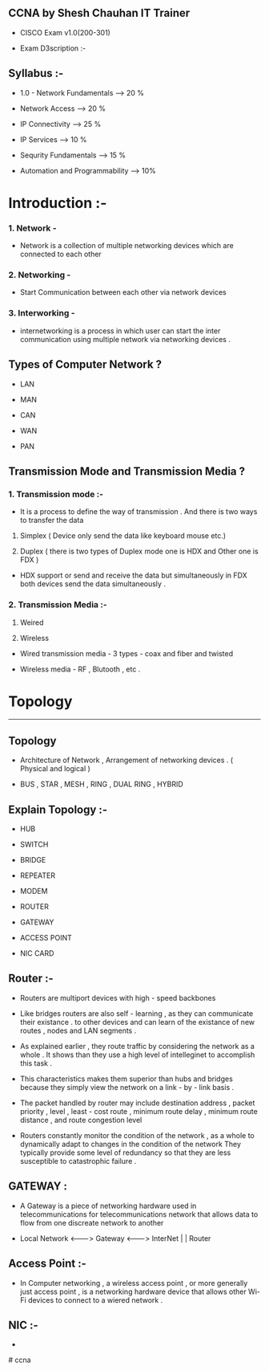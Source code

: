## CCNA by Shesh Chauhan IT Trainer

- CISCO Exam v1.0(200-301)

- Exam D3scription :-

## Syllabus :- 

- 1.0 - Network Fundamentals                --> 20 %

- Network Access                            --> 20 %

- IP Connectivity                           --> 25 %

- IP Services                               --> 10 %

- Sequrity Fundamentals                     --> 15 %

- Automation and Programmability            --> 10%

# Introduction :-

### 1.  Network - 

- Network is a collection of multiple networking devices which are connected to each other 

### 2.  Networking -

- Start Communication between each other via network devices

### 3.  Interworking - 

- internetworking is a process in which user can start the inter communication using multiple network via networking devices .

## Types of Computer Network ?

* LAN

* MAN

* CAN

* WAN

* PAN

## Transmission Mode and Transmission Media ?

### 1. Transmission mode :-

- It is a process to define the way of transmission . And there is two ways to transfer the data 

1. Simplex ( Device only send the data like keyboard mouse etc.)

2. Duplex ( there is two types of Duplex mode one is HDX and Other one is FDX )

- HDX support or send and receive the data but simultaneously in FDX both devices send the data simultaneously .

### 2. Transmission Media :-

1. Weired 

2. Wireless

* Wired transmission media - 3 types - coax and fiber and twisted

* Wireless media - RF , Blutooth , etc .



# Topology 
------------


## Topology

- Architecture of Network , Arrangement of networking devices . ( Physical and logical )

- BUS , STAR , MESH , RING , DUAL RING , HYBRID 


## Explain Topology :-

* HUB

* SWITCH 

* BRIDGE 

* REPEATER 

* MODEM 

* ROUTER 

* GATEWAY 

* ACCESS POINT 

* NIC CARD

## Router :-

- Routers are multiport devices with high - speed backbones 

- Like bridges routers are also self - learning , as they can communicate their existance . to other devices and can learn of the existance of new routes , nodes and LAN  segments .

- As explained earlier , they route traffic by considering the network as a whole . It shows than they use a high level of intelleginet to accomplish this task .

- This characteristics makes them superior than hubs and bridges because they simply view the network on a link - by - link basis .

- The packet handled by router may include destination address , packet priority , level , least - cost route , minimum route delay , minimum route distance , and route congestion level 

- Routers constantly monitor the condition of the network , as a whole to dynamically adapt to changes in the condition of the network They typically provide some level of redundancy so that they are less susceptible to catastrophic failure .


## GATEWAY : 

- A Gateway is a piece of networking hardware used in telecommunications for telecommunications network that allows data to flow from one discreate network to another 

- Local Network <---> Gateway <---> InterNet
                        |
                        |
                    Router

## Access Point :-

- In Computer networking , a wireless access point , or more generally just access point , is a networking hardware device that allows other Wi-Fi devices to connect to a wiered network .

## NIC :-

- 

#   c c n a 
 
 